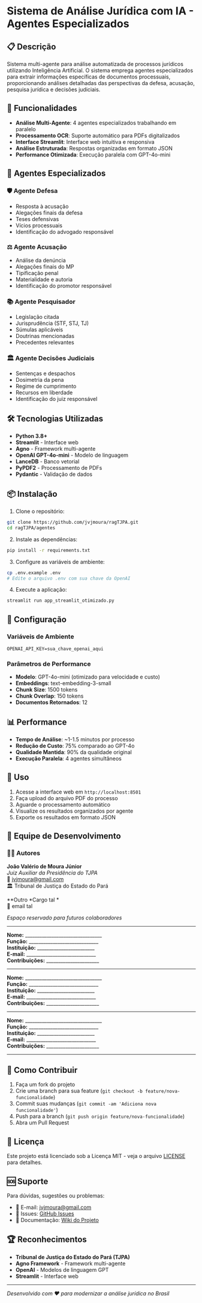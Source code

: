 # Sistema de Análise Jurídica com IA - Agentes Especializados

## 📋 Descrição

Sistema multi-agente para análise automatizada de processos jurídicos utilizando Inteligência Artificial. O sistema emprega agentes especializados para extrair informações específicas de documentos processuais, proporcionando análises detalhadas das perspectivas da defesa, acusação, pesquisa jurídica e decisões judiciais.

## 🚀 Funcionalidades

- **Análise Multi-Agente**: 4 agentes especializados trabalhando em paralelo
- **Processamento OCR**: Suporte automático para PDFs digitalizados
- **Interface Streamlit**: Interface web intuitiva e responsiva
- **Análise Estruturada**: Respostas organizadas em formato JSON
- **Performance Otimizada**: Execução paralela com GPT-4o-mini

## 🤖 Agentes Especializados

### 🛡️ Agente Defesa
- Resposta à acusação
- Alegações finais da defesa
- Teses defensivas
- Vícios processuais
- Identificação do advogado responsável

### ⚖️ Agente Acusação
- Análise da denúncia
- Alegações finais do MP
- Tipificação penal
- Materialidade e autoria
- Identificação do promotor responsável

### 📚 Agente Pesquisador
- Legislação citada
- Jurisprudência (STF, STJ, TJ)
- Súmulas aplicáveis
- Doutrinas mencionadas
- Precedentes relevantes

### 🏛️ Agente Decisões Judiciais
- Sentenças e despachos
- Dosimetria da pena
- Regime de cumprimento
- Recursos em liberdade
- Identificação do juiz responsável

## 🛠️ Tecnologias Utilizadas

- **Python 3.8+**
- **Streamlit** - Interface web
- **Agno** - Framework multi-agente
- **OpenAI GPT-4o-mini** - Modelo de linguagem
- **LanceDB** - Banco vetorial
- **PyPDF2** - Processamento de PDFs
- **Pydantic** - Validação de dados

## 📦 Instalação

1. Clone o repositório:
```bash
git clone https://github.com/jvjmoura/ragTJPA.git
cd ragTJPA/agentes
```

2. Instale as dependências:
```bash
pip install -r requirements.txt
```

3. Configure as variáveis de ambiente:
```bash
cp .env.example .env
# Edite o arquivo .env com sua chave da OpenAI
```

4. Execute a aplicação:
```bash
streamlit run app_streamlit_otimizado.py
```

## 🔧 Configuração

### Variáveis de Ambiente

```env
OPENAI_API_KEY=sua_chave_openai_aqui
```

### Parâmetros de Performance

- **Modelo**: GPT-4o-mini (otimizado para velocidade e custo)
- **Embeddings**: text-embedding-3-small
- **Chunk Size**: 1500 tokens
- **Chunk Overlap**: 150 tokens
- **Documentos Retornados**: 12

## 📊 Performance

- **Tempo de Análise**: ~1-1.5 minutos por processo
- **Redução de Custo**: 75% comparado ao GPT-4o
- **Qualidade Mantida**: 90% da qualidade original
- **Execução Paralela**: 4 agentes simultâneos

## 🎯 Uso

1. Acesse a interface web em `http://localhost:8501`
2. Faça upload do arquivo PDF do processo
3. Aguarde o processamento automático
4. Visualize os resultados organizados por agente
5. Exporte os resultados em formato JSON

## 👥 Equipe de Desenvolvimento

### 👨‍💼 Autores
**João Valério de Moura Júnior**  
*Juiz Auxiliar da Presidência do TJPA*  
📧 jvjmoura@gmail.com  
🏛️ Tribunal de Justiça do Estado do Pará

**Outro
*Cargo tal *  
📧 email tal 

*Espaço reservado para futuros colaboradores*

---

**Nome:** ________________________________  
**Função:** _____________________________  
**Instituição:** ________________________  
**E-mail:** _____________________________  
**Contribuições:** ______________________  

---

**Nome:** ________________________________  
**Função:** _____________________________  
**Instituição:** ________________________  
**E-mail:** _____________________________  
**Contribuições:** ______________________  

---

**Nome:** ________________________________  
**Função:** _____________________________  
**Instituição:** ________________________  
**E-mail:** _____________________________  
**Contribuições:** ______________________  

---

## 📝 Como Contribuir

1. Faça um fork do projeto
2. Crie uma branch para sua feature (`git checkout -b feature/nova-funcionalidade`)
3. Commit suas mudanças (`git commit -am 'Adiciona nova funcionalidade'`)
4. Push para a branch (`git push origin feature/nova-funcionalidade`)
5. Abra um Pull Request

## 📄 Licença

Este projeto está licenciado sob a Licença MIT - veja o arquivo [LICENSE](../LICENSE) para detalhes.

## 🆘 Suporte

Para dúvidas, sugestões ou problemas:

- 📧 E-mail: jvjmoura@gmail.com
- 🐛 Issues: [GitHub Issues](https://github.com/jvjmoura/ragTJPA/issues)
- 📖 Documentação: [Wiki do Projeto](https://github.com/jvjmoura/ragTJPA/wiki)

## 🏆 Reconhecimentos

- **Tribunal de Justiça do Estado do Pará (TJPA)**
- **Agno Framework** - Framework multi-agente
- **OpenAI** - Modelos de linguagem GPT
- **Streamlit** - Interface web

---

*Desenvolvido com ❤️ para modernizar a análise jurídica no Brasil*
